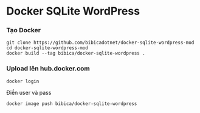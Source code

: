 # Docker SQLite WordPress

### Tạo Docker

```
git clone https://github.com/bibicadotnet/docker-sqlite-wordpress-mod
cd docker-sqlite-wordpress-mod
docker build --tag bibica/docker-sqlite-wordpress .
```
### Upload lên hub.docker.com
```
docker login
```
Điền user và pass
```
docker image push bibica/docker-sqlite-wordpress
```

